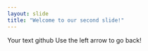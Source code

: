 ```yaml
---
layout: slide
title: "Welcome to our second slide!"
---
```

Your text github
Use the left arrow to go back!
